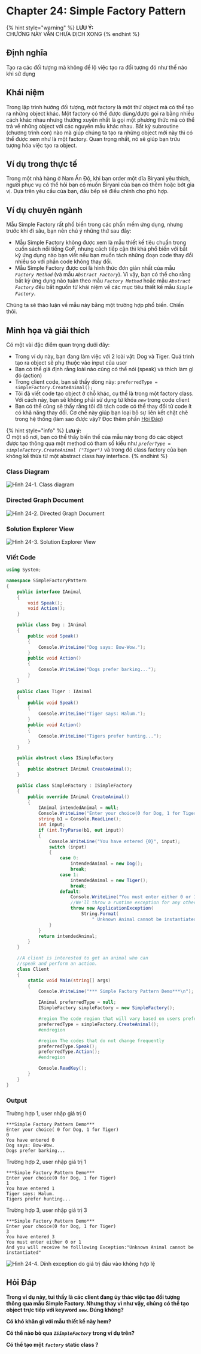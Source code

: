 # Chapter 24: Simple Factory Pattern

{% hint style="warning" %}
**LƯU Ý:**  
CHƯƠNG NÀY VẪN CHƯA DỊCH XONG
{% endhint %}

## Định nghĩa

Tạo ra các đối tượng mà không để lộ việc tạo ra đối tượng đó như thế nào khi sử dụng

## Khái niệm

Trong lập trình hướng đối tượng, một factory là một thứ object mà có thể tạo ra những object khác. Một factory có thể được dùng/được gọi ra bằng nhiều cách khác nhau nhưng thường xuyên nhất là gọi một phương thức mà có thể trả về những object với các nguyên mẫu khác nhau. Bất kỳ subroutine \(chương trình con\) nào mà giúp chúng ta tạo ra những object mới này thì có thể được xem như là một factory. Quan trọng nhất, nó sẽ giúp bạn trừu tượng hóa việc tạo ra object.

## Ví dụ trong thực tế

Trong một nhà hàng ở Nam Ấn Độ, khi bạn order một dĩa Biryani yêu thích, người phục vụ có thể hỏi bạn có muốn Biryani của bạn có thêm hoặc bớt gia vị. Dựa trên yêu cầu của bạn, đầu bếp sẽ điều chỉnh cho phù hợp.

## Ví dụ chuyên ngành

Mẫu Simple Factory rất phổ biến trong các phần mềm ứng dụng, nhưng trước khi đi sâu, bạn nên chú ý những thứ sau đây:

* Mẫu Simple Factory không được xem là mẫu thiết kế tiêu chuẩn trong cuốn sách nổi tiếng GoF, nhưng cách tiếp cận thì khá phổ biến với bất kỳ ứng dụng nào bạn viết nếu bạn muốn tách những đoạn code thay đổi nhiều so với phần code không thay đổi.
* Mẫu Simple Factory được coi là hình thức đơn giản nhất của mẫu _`Factory Method`_ \(và mẫu _`Abstract Factory`_\). Vì vậy, bạn có thể cho rằng bất kỳ ứng dụng nào tuân theo mẫu _`Factory Method`_ hoặc mẫu _`Abstract Factory`_ đều bắt nguồn từ khái niệm về các mục tiêu thiết kế mẫu _`Simple Factory`_.

Chúng ta sẽ thảo luận về mẫu này bằng một trường hợp phổ biến. Chiến thôi.

## Minh họa và giải thích

Có một vài đặc điểm quan trọng dưới đây:

* Trong ví dụ này, bạn đang làm việc với 2 loài vật: Dog và Tiger. Quá trình tạo ra object sẽ phụ thuộc vào input của user
* Bạn có thể giả định rằng loài nào cũng có thể nói \(speak\) và thích làm gì đó \(action\)
* Trong client code, bạn sẽ thấy dòng này: `preferredType = simpleFactory.CreateAnimal();`
* Tôi đã viết code tạo object ở chỗ khác, cụ thể là trong một factory class. Với cách này, bạn sẽ không phải sử dụng từ khóa _`new`_ trong code client
* Bạn có thể cũng sẽ thấy rằng tôi đã tách code có thể thay đổi từ code ít có khả năng thay đổi. Cơ chế này giúp bạn loại bỏ sự liên kết chặt chẽ trong hệ thống \(làm sao được vậy? Đọc thêm phần [Hỏi Đáp](chapter-24-simple-factory-pattern.md#hoi-dap)\)

{% hint style="info" %}
**Lưu ý:**  
Ở một số nơi, bạn có thể thấy biến thể của mẫu này trong đó các object được tạo thông qua một method có tham số kiểu như _`preferType = simpleFactory.CreateAnimal ("Tiger")`_ và trong đó class factory của bạn không kế thừa từ một abstract class hay interface.
{% endhint %}

### Class Diagram

![H&#xEC;nh  24-1. Class diagram](../.gitbook/assets/img-24-1.png)

### Directed Graph Document

![H&#xEC;nh 24-2. Directed Graph Document](../.gitbook/assets/img-24-2.png)

### Solution Explorer View

![H&#xEC;nh 24-3. Solution Explorer View](../.gitbook/assets/img-24-3.png)

### Viết Code

```csharp
using System;

namespace SimpleFactoryPattern
{
    public interface IAnimal
    {
        void Speak();
        void Action();
    }

    public class Dog : IAnimal
    {
        public void Speak()
        {
            Console.WriteLine("Dog says: Bow-Wow.");
        }
        public void Action()
        {
            Console.WriteLine("Dogs prefer barking...");
        }
    }

    public class Tiger : IAnimal
    {
        public void Speak()
        {
            Console.WriteLine("Tiger says: Halum.");
        }
        public void Action()
        {
            Console.WriteLine("Tigers prefer hunting...");
        }
    }

    public abstract class ISimpleFactory
    {
        public abstract IAnimal CreateAnimal();
    }

    public class SimpleFactory : ISimpleFactory
    {
        public override IAnimal CreateAnimal()
        {
            IAnimal intendedAnimal = null;
            Console.WriteLine("Enter your choice(0 for Dog, 1 for Tiger)");
            string b1 = Console.ReadLine();
            int input;
            if (int.TryParse(b1, out input))
            {
                Console.WriteLine("You have entered {0}", input);
                switch (input)
                {
                    case 0:
                        intendedAnimal = new Dog();
                        break;
                    case 1:
                        intendedAnimal = new Tiger();
                        break;
                    default:
                        Console.WriteLine("You must enter either 0 or 1");
                        //We'll throw a runtime exception for any other choices.
                        throw new ApplicationException(
                            String.Format(
                                " Unknown Animal cannot be instantiated"));
                }
            }
            return intendedAnimal;
        }
    }

    //A client is interested to get an animal who can 
    //speak and perform an action.
    class Client
    {
        static void Main(string[] args)
        {
            Console.WriteLine("*** Simple Factory Pattern Demo***\n");

            IAnimal preferredType = null;
            ISimpleFactory simpleFactory = new SimpleFactory();

            #region The code region that will vary based on users preference 
            preferredType = simpleFactory.CreateAnimal();
            #endregion

            #region The codes that do not change frequently
            preferredType.Speak();
            preferredType.Action();
            #endregion

            Console.ReadKey();
        }
    }
}
```

### Output

Trường hợp 1, user nhập giá trị 0

```text
***Simple Factory Pattern Demo***
Enter your choice( 0 for Dog, 1 for Tiger)
0
You have entered 0
Dog says: Bow-Wow.
Dogs prefer barking...
```

Trường hợp 2, user nhập giá trị 1

```text
***Simple Factory Pattern Demo***
Enter your choice(0 for Dog, 1 for Tiger)
1
You have entered 1
Tiger says: Halum.
Tigers prefer hunting...
```

Trường hợp 3, user nhập giá trị 3

```text
***Simple Factory Pattern Demo***
Enter your choice(0 for Dog, 1 for Tiger)
3
You have entered 3
You must enter either 0 or 1
And you will receive he folllowing Exception:"Unknown Animal cannot be
instantiated"
```

![H&#xEC;nh  24-4. D&#xED;nh exception do gi&#xE1; tr&#x1ECB; &#x111;&#x1EA7;u v&#xE0;o kh&#xF4;ng h&#x1EE3;p l&#x1EC7;](../.gitbook/assets/img-24-4.png)

## Hỏi Đáp

**Trong ví dụ này,  tui thấy là các client đang ủy thác việc tạo đối tượng thông qua mẫu Simple Factory. Nhưng thay vì như vậy, chúng có thể tạo object trực tiếp với keyword** _**`new`**_**. Đúng không?**



**Có khó khăn gì với mẫu thiết kế này hem?**



**Có thể nào bỏ qua** _**`ISimpleFactory`**_ **trong ví dụ trên?**



**Có thể tạo một** _**`factory`**_ **static class ?**




